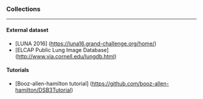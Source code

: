 ### Collections

-----------



#### External dataset

* [LUNA 2016] (https://luna16.grand-challenge.org/home/)
* [ELCAP Public Lung Image Database] (http://www.via.cornell.edu/lungdb.html)



#### Tutorials
* [Booz-allen-hamilton tutorial] (https://github.com/booz-allen-hamilton/DSB3Tutorial)
